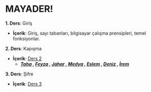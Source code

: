 # MAYADER!

**1. Ders**:  Giriş


  - **İçerik**: Giriş, sayı tabanları, bilgisayar çalışma prensipleri, temel fonksiyonlar.
  
  
**2. Ders**:  Kapışma


  - **İçerik**: [Ders 2](https://github.com/okudan/me/blob/master/Ders%202.pdf)
	- ***[Taha](https://gunaydintaha.github.io/me/) , [Feyza](https://fenuu.github.io/me/) , [Jahar](https://jahar11.github.io/me/) , [Medya](https://medyaacar.github.io/me/) , [Eslem](https://eselmsenavarank.github.io/varank/) , [Deniz](https://gdenizk.github.io/me/) , [İrem](https://irem1234.github.io/me/)***

**3. Ders**:  Şifre


  - **İçerik**: [Ders 3](https://github.com/okudan/me/blob/master/Ders%202.pdf)